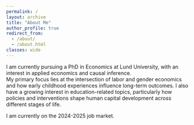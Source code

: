 ```yaml
---
permalink: /
layout: archive
title: "About Me"
author_profile: true
redirect_from: 
  - /about/
  - /about.html
classes: wide
---
```



I am currently pursuing a PhD in Economics at Lund University, with an interest in applied economics and causal inference.  
My primary focus lies at the intersection of labor and gender economics and how early childhood experiences influence long-term outcomes. I also have a growing interest in education-related topics, particularly how policies and interventions shape human capital development across different stages of life.  

  
I am currently on the 2024-2025 job market.
